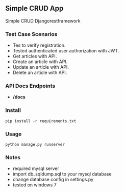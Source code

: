 ## Simple CRUD App

Simple CRUD Djangorestframework

### Test Case Scenarios
* Tes to verify registration.
* Tested authenticated user authorization with JWT.
* Get articles with API.
* Create an article with API.
* Update an article with API.
* Delete an article with API.

### API Docs Endpoints

* **/docs**

### Install 

    pip install -r requirements.txt

### Usage

    python manage.py runserver

### Notes

* required mysql server
* import db_sqldump.sql to your mysql database
* change database config in settings.py
* tested on windows 7

